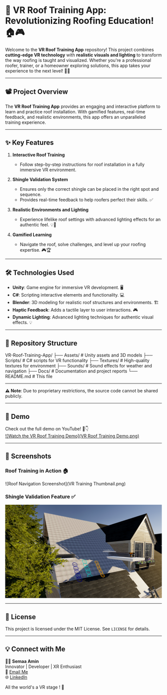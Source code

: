 # 🌟 VR Roof Training App: Revolutionizing Roofing Education! 🏠🎮

Welcome to the **VR Roof Training App** repository! This project combines **cutting-edge VR technology** with **realistic visuals and lighting** to transform the way roofing is taught and visualized. Whether you're a professional roofer, trainer, or a homeowner exploring solutions, this app takes your experience to the next level! 🚀✨

---

## **📽️ Project Overview**

The **VR Roof Training App** provides an engaging and interactive platform to learn and practice roof installation. With gamified features, real-time feedback, and realistic environments, this app offers an unparalleled training experience.

---

## **✨ Key Features**

1. **Interactive Roof Training**  
   - Follow step-by-step instructions for roof installation in a fully immersive VR environment.  

2. **Shingle Validation System**  
   - Ensures only the correct shingle can be placed in the right spot and sequence.  
   - Provides real-time feedback to help roofers perfect their skills. ✅

3. **Realistic Environments and Lighting**  
   - Experience lifelike roof settings with advanced lighting effects for an authentic feel. 💡🏡

4. **Gamified Learning**  
   - Navigate the roof, solve challenges, and level up your roofing expertise. 🎮🏆

---

## **🛠️ Technologies Used**

- **Unity**: Game engine for immersive VR development. 🖥️  
- **C#**: Scripting interactive elements and functionality. 💻  
- **Blender**: 3D modeling for realistic roof structures and environments. 🏗️  
- **Haptic Feedback**: Adds a tactile layer to user interactions. 🎮  
- **Dynamic Lighting**: Advanced lighting techniques for authentic visual effects. 💡

---

## **📂 Repository Structure**
VR-Roof-Training-App/ ├── Assets/ # Unity assets and 3D models ├── Scripts/ # C# scripts for VR functionality ├── Textures/ # High-quality textures for environment ├── Sounds/ # Sound effects for weather and navigation ├── Docs/ # Documentation and project reports └── README.md # This file

---

**⚠️ Note**: Due to proprietary restrictions, the source code cannot be shared publicly.

---

## **🎥 Demo**

Check out the full demo on YouTube! 🎥👇  
[![Watch the VR Roof Training Demo](VR Roof Training Demo.png)]([https://youtu.be/your-demo-link](https://www.youtube.com/watch?v=3A-XUTqAKjc))

---

## **📸 Screenshots**

### Roof Training in Action 🏠  
![Roof Navigation Screenshot](VR Training Thumbnail.png)

### Shingle Validation Feature ✅  
![Shingle Validation Screenshot](VRTrainingValidation.png)

---

## **📜 License**

This project is licensed under the MIT License. See `LICENSE` for details.

---

## **💡 Connect with Me**

👩‍💻 **Semaa Amin**  
Innovator | Developer | XR Enthusiast  
📧 [Email Me](mailto:sema.amin9@gmail.com)  
🌐 [LinkedIn](https://www.linkedin.com/in/semaa-amin/)  

All the world's a VR stage ! 🚀

